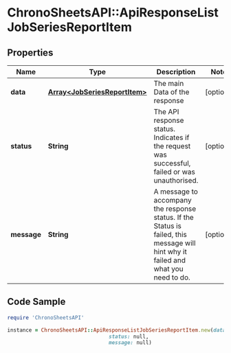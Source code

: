 # ChronoSheetsAPI::ApiResponseListJobSeriesReportItem

## Properties

Name | Type | Description | Notes
------------ | ------------- | ------------- | -------------
**data** | [**Array&lt;JobSeriesReportItem&gt;**](JobSeriesReportItem.md) | The main Data of the response | [optional] 
**status** | **String** | The API response status. Indicates if the request was successful, failed or was unauthorised. | [optional] 
**message** | **String** | A message to accompany the response status.  If the Status is failed, this message will hint why it failed and what you need to do. | [optional] 

## Code Sample

```ruby
require 'ChronoSheetsAPI'

instance = ChronoSheetsAPI::ApiResponseListJobSeriesReportItem.new(data: null,
                                 status: null,
                                 message: null)
```


